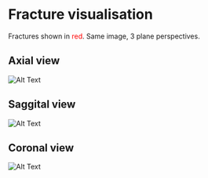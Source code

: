 # Fracture visualisation

Fractures shown in <font color="red">red</font>. Same image, 3 plane perspectives.

## Axial view

![Alt Text](visualisations/fracture_viz-axial.gif)

## Saggital view

![Alt Text](visualisations/fracture_viz-saggital.gif)

## Coronal view

![Alt Text](visualisations/fracture_viz-coronal.gif)
